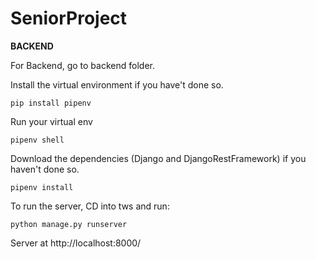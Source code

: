 # SeniorProject

**BACKEND**

For Backend, go to backend folder.

Install the virtual environment if you have't done so.

```
pip install pipenv
```

Run your virtual env

```
pipenv shell
```

Download the dependencies (Django and DjangoRestFramework) if you haven't done so.

```
pipenv install
```

To run the server, CD into tws and run:

```
python manage.py runserver
```

Server at http://localhost:8000/
